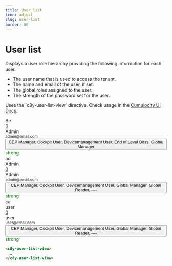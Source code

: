 ```yaml
---
title: User list
icon: adjust
slug: user-list
aorder: 80
---
```


# User list

Displays a user role hierarchy providing the following information for each user.

<ul class="m-t-24 m-b-24">
  <li>The user name that is used to access the tenant.</li>
  <li>The name and email of the user, if set.</li>
  <li>The global roles assigned to the user.</li>
  <li>The strength of the password set for the user.</li>
</ul>

<p class="m-b-40">
  Uses the `c8y-user-list-view` directive.
  Check usage in the <a href="http://resources.cumulocity.com/documentation/jssdk/latest/#/api/c8y.core.service:c8yUser">Cumulocity UI Docs</a>.
</p>

<div class="c8y-example">
  <c8y-user-list-view>
  <c8y-ui-title-set title="'Users' | translate">
    <div class="transclude-container" style="display: none" ng-transclude=""></div>
  </c8y-ui-title-set>
    <c8y-ui-action-bar-set>
      <ng-transclude style="display: none">
      </ng-transclude>
    </c8y-ui-action-bar-set>
    <c8y-bulk-actions actions="vm.bulkActions" list="vm.users" on-complete="vm.refresh()">
    </c8y-bulk-actions>
    <c8y-user-list
      users="vm.users"
      global-roles="::vm.globalRoles"
      on-load-subusers="vm.loadSubusers(user)"
      on-load-more="vm.loadMore()"
      on-change-user="vm.changeUser(user, action)"
      >
      <div
        class="user-list-row"
        ng-repeat="user in vm.userFlatTree | filter:vm.visible"
        ng-class="::{owned: !!user.owner, owns: user.subusersCount > 0}"
        ng-style="{'margin-left': (user._depth * 4), 'margin-right': (user._depth * 4) }"
        style="margin-left: 0px; margin-right: 0px"
      >
        <div
          class="col-expand interact ng-hide"
          ng-click="::!vm.searchOn() &amp;&amp; vm.toggleExpanded(user)"
          ng-show="::user.subusersCount"
        >
          <i
            c8y-icon="chevron-down"
            ng-class="{'open':user._expanded}"
            ng-hide="vm.searchOn()"
            class="dlt-c8y-icon-chevron-down"
          ></i>
        </div>
        <div class="col-expand" ng-hide="::user.subusersCount"></div>
        <div
          class="col-username interact text-truncate"
          ng-style="{width: 250 - user._depth * 4}"
          ng-click="vm.editUser(user)"
          style="width: 250px"
        >
          <div class="user-dot" ng-class="{'user-disabled': !user.enabled}">
            Be
          </div>
        </div>
        <div class="col-subaccounts text-center">
          <a href="" ng-show="user.subusersCount" uib-tooltip="Direct sub-users" class="ng-hide">
            <span class="badge bg-primary">0</span>
          </a>
        </div>
        <div class="col-fullname interact text-truncate" ng-click="vm.editUser(user)">
          <span title="admin">Admin</span>
          <br />
          <small title="email">admin@email.com</small>
        </div>
        <div class="col-globalroles">
          <c8y-item-selector
            items="vm.globalRolesAvailable(user)"
            items-selected="::vm.mapRolesForUser(user.groups.references)"
            on-apply="vm.changeGlobalRoles(user, items)"
            text-apply="Apply"
            text-placeholder="----"
            >
          <div
              class="c8y-child-assets-selector dropdown"
              ng-style="vm.styleButton"
              is-open="vm.isDropDownOpen"
              on-toggle="vm.onToggleDropdown(open)"
              dropdown-append-to-body="true"
              uib-dropdown=""
            >
              <button
                type="button"
                class="btn dropdown-toggle c8y-dropdown"
                uib-dropdown-toggle=""
                aria-haspopup="true"
                aria-expanded="false"
              >
                <span class="text-truncate" ng-bind="vm.displayLabel" ng-show="vm.displayLabel"
                >
                  CEP Manager, Cockpit User, Devicemanagement User, End of Level Boss, Global Manager
                </span>
              </button>
            </div>
          </c8y-item-selector>
        </div>
        <!-- Password strength -->
        <div class="col-passwordstrength">
      <span
            ng-if="user.passwordStrength"
            class="text-truncate"
            title="strong"
            ng-style="{color: vm.getPasswordColor(user.passwordStrength)}"
            style="color: rgb(0, 128, 0)"
          >
            <i c8y-icon="check" class="dlt-c8y-icon-check"></i>
            strong
          </span>
        </div>
        <div class="col-twofactorauth text-right">
          <i
            class="text-success ng-hide dlt-c8y-icon-key"
            ng-show="user.twoFactorAuthenticationEnabled"
            uib-tooltip="TFA active (SMS)"
            c8y-icon="key"
          >
          </i>
        </div>
        <div class="col-actions">
          <div class="dropdown" uib-dropdown="">
            <a
              title="Actions"
              class="dropdown-toggle c8y-dropdown"
              uib-dropdown-toggle=""
              ng-click="::$event.stopPropagation()"
              aria-haspopup="true"
              aria-expanded="false"
            >
              <span><i c8y-icon="ellipsis-v" class="dlt-c8y-icon-ellipsis-v"></i></span>
            </a>
          </div>
        </div>
        <div class="tip" ng-class="{'expanded': user._expanded}"></div>
      </div>
      <div
        class="user-list-row"
        ng-repeat="user in vm.userFlatTree | filter:vm.visible"
        ng-class="::{owned: !!user.owner, owns: user.subusersCount > 0}"
        ng-style="{'margin-left': (user._depth * 4), 'margin-right': (user._depth * 4) }"
        style="margin-left: 0px; margin-right: 0px"
      >
        <div
          class="col-expand interact ng-hide"
          ng-click="::!vm.searchOn() &amp;&amp; vm.toggleExpanded(user)"
          ng-show="::user.subusersCount"
        >
          <i
            c8y-icon="chevron-down"
            ng-class="{'open':user._expanded}"
            ng-hide="vm.searchOn()"
            class="dlt-c8y-icon-chevron-down"
          ></i>
        </div>
        <div class="col-expand" ng-hide="::user.subusersCount"></div>
        <div
          class="col-username interact text-truncate"
          ng-style="{width: 250 - user._depth * 4}"
          ng-click="vm.editUser(user)"
          style="width: 250px"
        >
          <div class="user-dot" ng-class="{'user-disabled': !user.enabled}">ad</div>
          <span class="username text-truncate">
            <span title="admin" class="h4">Admin</span>
          </span>
        </div>
        <div class="col-subaccounts text-center">
          <a href="" ng-show="user.subusersCount" uib-tooltip="Direct sub-users" class="ng-hide">
            <span class="badge bg-primary">0</span>
          </a>
        </div>
        <div class="col-fullname interact text-truncate" ng-click="vm.editUser(user)">
          <span title="Admin">Admin</span>
          <br />
          <small title="email">admin@email.com</small>
        </div>
        <div class="col-globalroles">
          <c8y-item-selector
            items="vm.globalRolesAvailable(user)"
            items-selected="::vm.mapRolesForUser(user.groups.references)"
            on-apply="vm.changeGlobalRoles(user, items)"
            text-apply="Apply"
            text-placeholder="----"
            >
            <div
              class="c8y-child-assets-selector dropdown"
              ng-style="vm.styleButton"
              is-open="vm.isDropDownOpen"
              on-toggle="vm.onToggleDropdown(open)"
              dropdown-append-to-body="true"
              uib-dropdown=""
            >
              <button
                type="button"
                class="btn dropdown-toggle c8y-dropdown"
                uib-dropdown-toggle=""
                aria-haspopup="true"
                aria-expanded="false"
              >
                <span class="text-truncate" ng-bind="vm.displayLabel" ng-show="vm.displayLabel"
                >
                  CEP Manager, Cockpit User, Devicemanagement User, Global Manager, Global Reader,
                </span>
                <span
                  class="text-truncate text-muted ng-hide"
                  ng-hide="vm.displayLabel"
                  ng-bind="vm.placeholder()"
                >
                ----
                </span>
              </button>
              <ul
                class="dropdown-menu multiselect-container"
                ng-click="$event.stopPropagation();"
                uib-dropdown-menu=""
                style="margin-top: -32px; top: 362px; display: none; left: 564px; right: auto"
                ng-style="vm.styleButton"
                ng-class="vm.dropdownMenuClasses"
              >
              </ul>
            </div>
          </c8y-item-selector>
        </div>
        <!-- Password strength -->
        <div class="col-passwordstrength">
          <span
            ng-if="user.passwordStrength"
            class="text-truncate"
            title="strong"
            ng-style="{color: vm.getPasswordColor(user.passwordStrength)}"
            style="color: rgb(0, 128, 0)"
          >
            <i c8y-icon="check" class="dlt-c8y-icon-check"></i>
            strong
          </span>
        </div>
        <div class="col-twofactorauth text-right">
          <i
            class="text-success ng-hide dlt-c8y-icon-key"
            ng-show="user.twoFactorAuthenticationEnabled"
            uib-tooltip="TFA active (SMS)"
            c8y-icon="key"
          >
          </i>
        </div>
        <div class="col-actions">
          <div class="dropdown" uib-dropdown="">
            <a
              title="Actions"
              class="dropdown-toggle c8y-dropdown"
              uib-dropdown-toggle=""
              ng-click="::$event.stopPropagation()"
              aria-haspopup="true"
              aria-expanded="false"
            >
              <span><i c8y-icon="ellipsis-v" class="dlt-c8y-icon-ellipsis-v"></i></span>
            </a>
          </div>
        </div>
        <div class="tip" ng-class="{'expanded': user._expanded}"></div>
      </div>
      <div
        class="user-list-row"
        ng-repeat="user in vm.userFlatTree | filter:vm.visible"
        ng-class="::{owned: !!user.owner, owns: user.subusersCount > 0}"
        ng-style="{'margin-left': (user._depth * 4), 'margin-right': (user._depth * 4) }"
        style="margin-left: 0px; margin-right: 0px"
      >
        <div class="col-expand" ng-hide="::user.subusersCount"></div>
        <div
          class="col-username interact text-truncate"
          ng-style="{width: 250 - user._depth * 4}"
          ng-click="vm.editUser(user)"
          style="width: 250px"
        >
          <div class="user-dot" ng-class="{'user-disabled': !user.enabled}">ca</div>
          <span class="username text-truncate">
            <span class="h4">user</span>
          </span>
        </div>
        <div class="col-subaccounts text-center">
          <a href="" ng-show="user.subusersCount" uib-tooltip="Direct sub-users" class="ng-hide">
            <span class="badge bg-primary">0</span>
          </a>
        </div>
        <div class="col-fullname interact text-truncate" ng-click="vm.editUser(user)">
          <span > user </span>
          <br />
          <small title="user@email.com">user@email.com</small>
        </div>
        <div class="col-globalroles">
          <c8y-item-selector
            items="vm.globalRolesAvailable(user)"
            items-selected="::vm.mapRolesForUser(user.groups.references)"
            on-apply="vm.changeGlobalRoles(user, items)"
            text-apply="Apply"
            text-placeholder="----"
            >
            <div
              class="c8y-child-assets-selector dropdown"
              ng-style="vm.styleButton"
              is-open="vm.isDropDownOpen"
              on-toggle="vm.onToggleDropdown(open)"
              dropdown-append-to-body="true"
              uib-dropdown=""
            >
              <button
                type="button"
                class="btn dropdown-toggle c8y-dropdown"
                uib-dropdown-toggle=""
                aria-haspopup="true"
                aria-expanded="false"
              >
                <span class="text-truncate" ng-bind="vm.displayLabel" ng-show="vm.displayLabel"
                  >CEP Manager, Cockpit User, Devicemanagement User, Global Manager, Global Reader,
                </span>
                <span
                  class="text-truncate text-muted ng-hide"
                  ng-hide="vm.displayLabel"
                  ng-bind="vm.placeholder()"
                >
                ----
                </span>
              </button>
              <ul
                class="dropdown-menu multiselect-container"
                ng-click="$event.stopPropagation();"
                uib-dropdown-menu=""
                style="margin-top: -32px; top: 362px; display: none; left: 564px; right: auto"
                ng-style="vm.styleButton"
                ng-class="vm.dropdownMenuClasses"
              >
              </ul>
            </div>
          </c8y-item-selector>
        </div>
        <div class="col-passwordstrength">
      <span
            ng-if="user.passwordStrength"
            class="text-truncate"
            title="strong"
            ng-style="{color: vm.getPasswordColor(user.passwordStrength)}"
            style="color: rgb(0, 128, 0)"
          >
            <i c8y-icon="check" class="dlt-c8y-icon-check"></i>
            strong
          </span>
        </div>
        <div class="col-twofactorauth text-right">
          <i
            class="text-success ng-hide dlt-c8y-icon-key"
            ng-show="user.twoFactorAuthenticationEnabled"
            uib-tooltip="TFA active (SMS)"
            c8y-icon="key"
          >
          </i>
        </div>
        <div class="col-actions">
          <div class="dropdown" uib-dropdown="">
            <a
              title="Actions"
              class="dropdown-toggle c8y-dropdown"
              uib-dropdown-toggle=""
              ng-click="::$event.stopPropagation()"
              aria-haspopup="true"
              aria-expanded="false"
            >
              <span><i c8y-icon="ellipsis-v" class="dlt-c8y-icon-ellipsis-v"></i></span>
            </a>
          </div>
        </div>
        <div class="tip" ng-class="{'expanded': user._expanded}"></div>
      </div>
    </c8y-user-list>
  </c8y-user-list-view>
</div>

```html
<c8y-user-list-view>
  …
</c8y-user-list-view>
```
